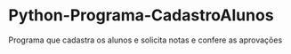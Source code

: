 # Python-Programa-CadastroAlunos
Programa que cadastra os alunos e solicita notas e confere as aprovações
